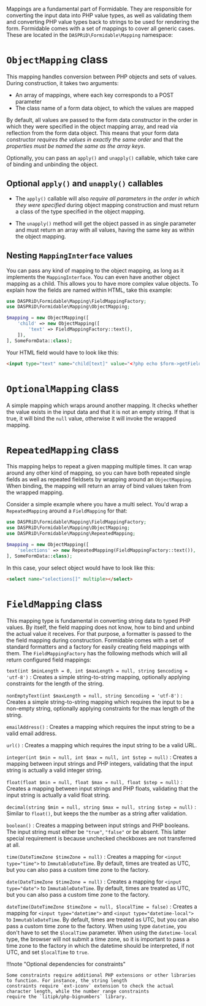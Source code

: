 Mappings are a fundamental part of Formidable. They are responsible for converting the input data into PHP value types,
as well as validating them and converting PHP value types back to strings to be used for rendering the form. Formidable
comes with a set of mappings to cover all generic cases. These are located in the `DASPRiD\Formidable\Mapping`
namespace:

# `ObjectMapping` class

This mapping handles conversion between PHP objects and sets of values. During construction, it takes two arguments:

- An array of mappings, where each key corresponds to a POST parameter
- The class name of a form data object, to which the values are mapped

By default, all values are passed to the form data constructor in the order in which they were specified in the object
mapping array, and read via reflection from the form data object. This means that your form data constructor *requires
the values in exactly the same order* and that the *properties must be named the same as the array keys*.

Optionally, you can pass an `apply()` and `unapply()` callable, which take care of binding and unbinding
the object.

## Optional `apply()` and `unapply()` callables

- The `apply()` callable will also *require all parameters in the order in which they were specified* during object
mapping construction and must return a class of the type specified in the object mapping.

- The `unapply()` method will get the object passed in as single parameter and must return an array with all values,
having the same key as within the object mapping.

## Nesting `MappingInterface` values

You can pass any kind of mapping to the object mapping, as long as it implements the `MappingInterface`. You can even
have another object mapping as a child. This allows you to have more complex value objects. To explain how the fields
are named within HTML, take this example:

```php
use DASPRiD\Formidable\Mapping\FieldMappingFactory;
use DASPRiD\Formidable\Mapping\ObjectMapping;

$mapping = new ObjectMapping([
    'child' => new ObjectMapping([
        'text' => FieldMappingFactory::text(),
    ]),
], SomeFormData::class);
```

Your HTML field would have to look like this:

```html
<input type="text" name="child[text]" value="<?php echo $form->getField('child[text]')->getValue(); ?>">
```

# `OptionalMapping` class

A simple mapping which wraps around another mapping. It checks whether the value exists in the input data and that it is
not an empty string. If that is true, it will bind the `null` value, otherwise it will invoke the wrapped mapping.

# `RepeatedMapping` class

This mapping helps to repeat a given mapping multiple times. It can wrap around any other kind of mapping, so you can
have both repeated single fields as well as repeated fieldsets by wrapping around an `ObjectMapping`. When binding,
the mapping will return an array of bind values taken from the wrapped mapping.

Consider a simple example where you have a multi select. You'd wrap a `RepeatedMapping` around a `FieldMapping` for
that:

```php
use DASPRiD\Formidable\Mapping\FieldMappingFactory;
use DASPRiD\Formidable\Mapping\ObjectMapping;
use DASPRiD\Formidable\Mapping\RepeatedMapping;

$mapping = new ObjectMapping([
    'selections' => new RepeatedMapping(FieldMappingFactory::text()),
], SomeFormData::class);
```

In this case, your select object would have to look like this:

```html
<select name="selections[]" multiple></select>
```

# `FieldMapping` class

This mapping type is fundamental in converting string data to typed PHP values. By itself, the field mapping does not
know, how to bind and unbind the actual value it receives. For that purpose, a formatter is passed to the the field
mapping during construction. Formidable comes with a set of standard formatters and a factory for easily creating
field mappings with them. The `FieldMappingFactory` has the following methods which will all return configured field
mappings:

`text(int $minLength = 0, int $maxLength = null, string $encoding = 'utf-8')`
:   Creates a simple string-to-string mapping, optionally applying constraints for the length of the string.

`nonEmptyText(int $maxLength = null, string $encoding = 'utf-8')`
:   Creates a simple string-to-string mapping which requires the input to be a non-empty string, optionally applying
    constraints for the max length of the string.

`emailAddress()`
:   Creates a mapping which requires the input string to be a valid email address.

`url()`
:   Creates a mapping which requires the input string to be a valid URL.

`integer(int $min = null, int $max = null, int $step = null)`
:   Creates a mapping between input strings and PHP integers, validating that the input string is actually a valid
    integer string.

`float(float $min = null, float $max = null, float $step = null)`
:   Creates a mapping between input strings and PHP floats, validating that the input string is actually a valid float
    string.

`decimal(string $min = null, string $max = null, string $step = null)`
:   Similar to `float()`, but keeps the the number as a string after validation.

`boolean()`
:   Creates a mapping between input strings and PHP booleans. The input string must either be `"true"`, `"false"` or be
    absent. This latter special requirement is because unchecked checkboxes are not transferred at all.

`time(DateTimeZone $timeZone = null)`
:   Creates a mapping for `<input type="time">` to `ImmutableDateTime`. By default, times are treated as UTC, but you
    can also pass a custom time zone to the factory.

`date(DateTimeZone $timeZone = null)`
:   Creates a mapping for `<input type="date">` to `ImmutableDateTime`. By default, times are treated as UTC, but you
    can also pass a custom time zone to the factory.

`dateTime(DateTimeZone $timeZone = null, $localTime = false)`
:   Creates a mapping for `<input type="datetime">` and `<input type="datetime-local">` to `ImmutableDateTime`. By
    default, times are treated as UTC, but you can also pass a custom time zone to the factory. When using type
    `datetime`, you don't have to set the `$localTime` parameter. When using the `datetime-local` type, the browser will
    not submit a time zone, so it is important to pass a time zone to the factory in which the datetime should be
    interpreted, if not UTC, and set `$localTime` to `true`.

!!!note "Optional dependencies for constraints"

    Some constraints require additional PHP extensions or other libraries to function. For instance, the string length
    constraints require `ext-iconv` extension to check the actual character length, while the number range constraints
    require the `litipk/php-bignumbers` library.
